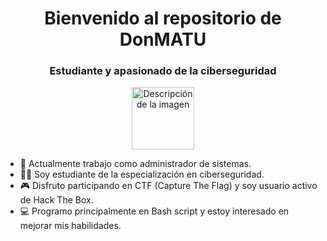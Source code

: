 <!-- Encabezado con imagen centrada -->
<!-- Títulos centrados -->
<h1 align="center">Bienvenido al repositorio de DonMATU</h1>
<h3 align="center">Estudiante y apasionado de la ciberseguridad</h3>

<!-- Imagen centrada con tamaño reducido -->
<p align="center">
  <img src="https://github.com/DonMATU/DonMATU/assets/125612195/d37da263-792a-4843-bc93-d8c5ee18a9d3" width="100" alt="Descripción de la imagen">
</p>



<!-- Contenido principal en una lista desordenada -->
<ul>
  <li>🌱 Actualmente trabajo como administrador de sistemas.</li>
  <li>🧑‍🎓 Soy estudiante de la especialización en ciberseguridad.</li>
  <li>🎮 Disfruto participando en CTF (Capture The Flag) y soy usuario activo de Hack The Box.</li>
  <li>💻 Programo principalmente en Bash script y estoy interesado en mejorar mis habilidades.</li>
</ul>

<!-- 

IMAGEN ORIGINAL
<p align="center">
  <img src="https://github.com/7oSkaaa/7oSkaaa/blob/main/Images/about_me.gif?raw=true" width="300" alt="About Me">
</p>



Imagen adicional (puedes cambiar la URL de la imagen según tus necesidades) 
<p align="center">
  <img src="https://github.com/7oSkaaa/7oSkaaa/blob/main/Images/about_me.gif?raw=true" width="300" alt="GIF de GIPHY">
</p>

---
-->

